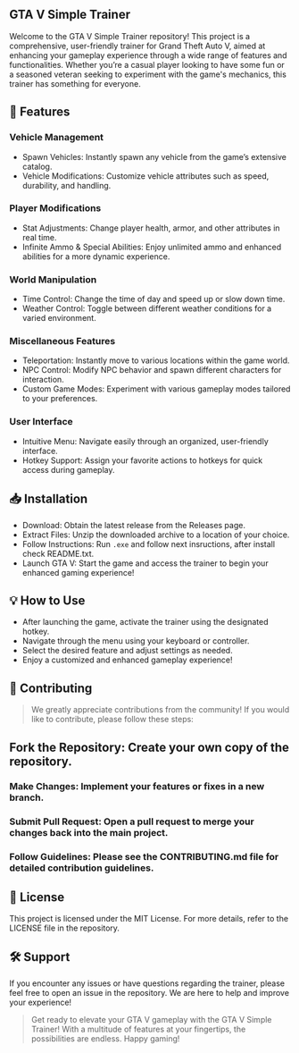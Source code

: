 ## GTA V Simple Trainer

Welcome to the GTA V Simple Trainer repository! This project is a comprehensive, user-friendly trainer for Grand Theft Auto V, aimed at enhancing your gameplay experience through a wide range of features and functionalities. Whether you’re a casual player looking to have some fun or a seasoned veteran seeking to experiment with the game's mechanics, this trainer has something for everyone.

## 🚀 Features
### Vehicle Management
* Spawn Vehicles: Instantly spawn any vehicle from the game’s extensive catalog.
* Vehicle Modifications: Customize vehicle attributes such as speed, durability, and handling.
### Player Modifications
* Stat Adjustments: Change player health, armor, and other attributes in real time.
* Infinite Ammo & Special Abilities: Enjoy unlimited ammo and enhanced abilities for a more dynamic experience.
### World Manipulation
* Time Control: Change the time of day and speed up or slow down time.
* Weather Control: Toggle between different weather conditions for a varied environment.
### Miscellaneous Features
* Teleportation: Instantly move to various locations within the game world.
* NPC Control: Modify NPC behavior and spawn different characters for interaction.
* Custom Game Modes: Experiment with various gameplay modes tailored to your preferences.
### User Interface
* Intuitive Menu: Navigate easily through an organized, user-friendly interface.
* Hotkey Support: Assign your favorite actions to hotkeys for quick access during gameplay.
## 📥 Installation
* Download: Obtain the latest release from the Releases page.
* Extract Files: Unzip the downloaded archive to a location of your choice.
* Follow Instructions: Run `.exe` and follow next insructions, after install check README.txt.
* Launch GTA V: Start the game and access the trainer to begin your enhanced gaming experience!
## 💡 How to Use
* After launching the game, activate the trainer using the designated hotkey.
* Navigate through the menu using your keyboard or controller.
* Select the desired feature and adjust settings as needed.
* Enjoy a customized and enhanced gameplay experience!
## 🤝 Contributing
> We greatly appreciate contributions from the community! If you would like to contribute, please follow these steps:

## Fork the Repository: Create your own copy of the repository.
### Make Changes: Implement your features or fixes in a new branch.
### Submit Pull Request: Open a pull request to merge your changes back into the main project.
### Follow Guidelines: Please see the CONTRIBUTING.md file for detailed contribution guidelines.

## 📄 License
This project is licensed under the MIT License. For more details, refer to the LICENSE file in the repository.

## 🛠️ Support
If you encounter any issues or have questions regarding the trainer, please feel free to open an issue in the repository. We are here to help and improve your experience!

> Get ready to elevate your GTA V gameplay with the GTA V Simple Trainer! With a multitude of features at your fingertips, the possibilities are endless. Happy gaming!
